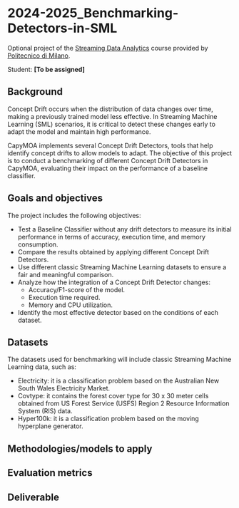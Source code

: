 # 2024-2025_Benchmarking-Detectors-in-SML

Optional project of the [Streaming Data Analytics](http://emanueledellavalle.org/teaching/streaming-data-analytics-2023-24/) course provided by [Politecnico di Milano](https://www11.ceda.polimi.it/schedaincarico/schedaincarico/controller/scheda_pubblica/SchedaPublic.do?&evn_default=evento&c_classe=811164&polij_device_category=DESKTOP&__pj0=0&__pj1=d563c55e73c3035baf5b0bab2dda086b).

Student: **[To be assigned]**

## Background
Concept Drift occurs when the distribution of data changes over time, making a previously trained model less effective. In Streaming Machine Learning (SML) scenarios, it is critical to detect these changes early to adapt the model and maintain high performance.

CapyMOA implements several Concept Drift Detectors, tools that help identify concept drifts to allow models to adapt. The objective of this project is to conduct a benchmarking of different Concept Drift Detectors in CapyMOA, evaluating their impact on the performance of a baseline classifier.

## Goals and objectives
The project includes the following objectives:
- Test a Baseline Classifier without any drift detectors to measure its initial performance in terms of accuracy, execution time, and memory consumption.
- Compare the results obtained by applying different Concept Drift Detectors.
- Use different classic Streaming Machine Learning datasets to ensure a fair and meaningful comparison.
- Analyze how the integration of a Concept Drift Detector changes:
  - Accuracy/F1-score of the model.
  - Execution time required.
  - Memory and CPU utilization.
- Identify the most effective detector based on the conditions of each dataset.

## Datasets
The datasets used for benchmarking will include classic Streaming Machine Learning data, such as:
- Electricity: it is a classification problem based on the Australian New South Wales Electricity Market.
- Covtype: it contains the forest cover type for 30 x 30 meter cells obtained from US Forest Service (USFS) Region 2 Resource Information System (RIS) data.
- Hyper100k: it is a classification problem based on the moving hyperplane generator.

## Methodologies/models to apply

## Evaluation metrics

## Deliverable

